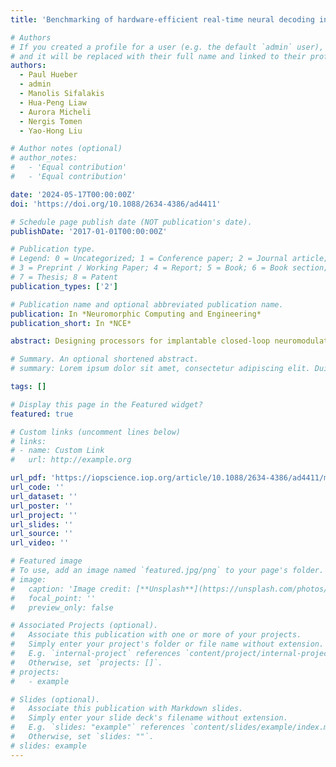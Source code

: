```yaml
---
title: 'Benchmarking of hardware-efficient real-time neural decoding in brain–computer interfaces'

# Authors
# If you created a profile for a user (e.g. the default `admin` user), write the username (folder name) here
# and it will be replaced with their full name and linked to their profile.
authors:
  - Paul Hueber
  - admin
  - Manolis Sifalakis
  - Hua-Peng Liaw
  - Aurora Micheli
  - Nergis Tomen
  - Yao-Hong Liu

# Author notes (optional)
# author_notes:
#   - 'Equal contribution'
#   - 'Equal contribution'

date: '2024-05-17T00:00:00Z'
doi: 'https://doi.org/10.1088/2634-4386/ad4411'

# Schedule page publish date (NOT publication's date).
publishDate: '2017-01-01T00:00:00Z'

# Publication type.
# Legend: 0 = Uncategorized; 1 = Conference paper; 2 = Journal article;
# 3 = Preprint / Working Paper; 4 = Report; 5 = Book; 6 = Book section;
# 7 = Thesis; 8 = Patent
publication_types: ['2']

# Publication name and optional abbreviated publication name.
publication: In *Neuromorphic Computing and Engineering*
publication_short: In *NCE*

abstract: Designing processors for implantable closed-loop neuromodulation systems presents a formidable challenge owing to the constrained operational environment, which requires low latency and high energy efficacy. Previous benchmarks have provided limited insights into power consumption and latency. However, this study introduces algorithmic metrics that capture the potential and limitations of neural decoders for closed-loop intra-cortical brain–computer interfaces in the context of energy and hardware constraints. This study benchmarks common decoding methods for predicting a primate's finger kinematics from the motor cortex and explores their suitability for low latency and high energy efficient neural decoding. The study found that ANN-based decoders provide superior decoding accuracy, requiring high latency and many operations to effectively decode neural signals. Spiking neural networks (SNNs) have emerged as a solution, bridging this gap by achieving competitive decoding performance within sub-10 ms while utilizing a fraction of computational resources. These distinctive advantages of neuromorphic SNNs make them highly suitable for the challenging closed-loop neural modulation environment. Their capacity to balance decoding accuracy and operational efficiency offers immense potential in reshaping the landscape of neural decoders, fostering greater understanding, and opening new frontiers in closed-loop intra-cortical human-machine interaction.

# Summary. An optional shortened abstract.
# summary: Lorem ipsum dolor sit amet, consectetur adipiscing elit. Duis posuere tellus ac convallis placerat. Proin tincidunt magna sed ex sollicitudin condimentum.

tags: []

# Display this page in the Featured widget?
featured: true

# Custom links (uncomment lines below)
# links:
# - name: Custom Link
#   url: http://example.org

url_pdf: 'https://iopscience.iop.org/article/10.1088/2634-4386/ad4411/meta'
url_code: ''
url_dataset: ''
url_poster: ''
url_project: ''
url_slides: ''
url_source: ''
url_video: ''

# Featured image
# To use, add an image named `featured.jpg/png` to your page's folder.
# image:
#   caption: 'Image credit: [**Unsplash**](https://unsplash.com/photos/pLCdAaMFLTE)'
#   focal_point: ''
#   preview_only: false

# Associated Projects (optional).
#   Associate this publication with one or more of your projects.
#   Simply enter your project's folder or file name without extension.
#   E.g. `internal-project` references `content/project/internal-project/index.md`.
#   Otherwise, set `projects: []`.
# projects:
#   - example

# Slides (optional).
#   Associate this publication with Markdown slides.
#   Simply enter your slide deck's filename without extension.
#   E.g. `slides: "example"` references `content/slides/example/index.md`.
#   Otherwise, set `slides: ""`.
# slides: example
---
```

